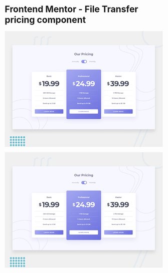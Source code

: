 # Frontend Mentor - File Transfer pricing component

![Design preview for the File Transfer pricing component coding challenge](./design/desktop-preview.jpg)

![Mobile Design preview for the File Transfer pricing component coding challenge](./design/desktop-preview.jpg)
